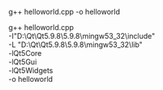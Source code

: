 g++ helloworld.cpp -o helloworld 

g++  helloworld.cpp \
-I"D:\Qt\Qt5.9.8\5.9.8\mingw53_32\include" \
-L "D:\Qt\Qt5.9.8\5.9.8\mingw53_32\lib" \
-lQt5Core \
-lQt5Gui \
-lQt5Widgets \
-o helloworld